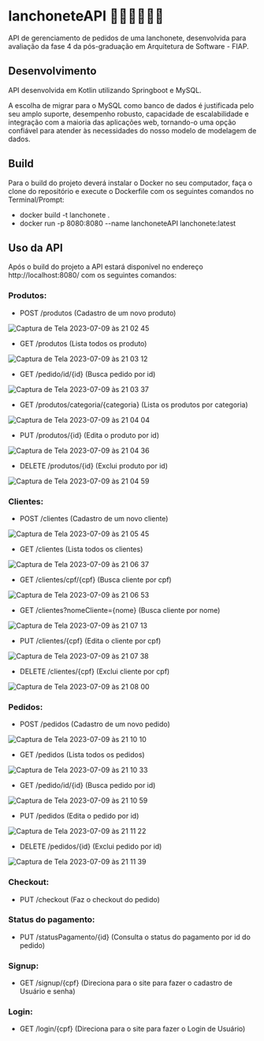 # lanchoneteAPI 🍔🥤🍟🍗🌭🥪

API de gerenciamento de pedidos de uma lanchonete, desenvolvida para avaliação da fase 4 da pós-graduação em Arquitetura de Software - FIAP.


## Desenvolvimento

API desenvolvida em Kotlin utilizando Springboot e MySQL.

A escolha de migrar para o MySQL como banco de dados é justificada pelo seu amplo suporte, desempenho robusto, capacidade de escalabilidade e integração com a maioria das aplicações web, tornando-o uma opção confiável para atender às necessidades do nosso modelo de modelagem de dados.


## Build

Para o build do projeto deverá instalar o Docker no seu computador, faça o clone do repositório e execute o Dockerfile com os seguintes comandos no Terminal/Prompt:
- docker build -t lanchonete .
- docker run -p 8080:8080 --name lanchoneteAPI lanchonete:latest


## Uso da API

Após o build do projeto a API estará disponível no endereço http://localhost:8080/ com os seguintes comandos:


### Produtos:

- POST /produtos (Cadastro de um novo produto)

![Captura de Tela 2023-07-09 às 21 02 45](https://github.com/rcleandro/lanchonete/assets/60019021/533861cc-d7a4-453d-ace4-9c5996109b03)


- GET /produtos (Lista todos os produto)

![Captura de Tela 2023-07-09 às 21 03 12](https://github.com/rcleandro/lanchonete/assets/60019021/667bd636-7571-4725-b759-7b4febb6fe08)


- GET /pedido/id/{id} (Busca pedido por id)

![Captura de Tela 2023-07-09 às 21 03 37](https://github.com/rcleandro/lanchonete/assets/60019021/a8bec5a1-417a-48bd-b72e-0957705d76a2)


- GET /produtos/categoria/{categoria} (Lista os produtos por categoria)

![Captura de Tela 2023-07-09 às 21 04 04](https://github.com/rcleandro/lanchonete/assets/60019021/287a5f5d-1d35-429a-9f4c-312158d4dbc2)


- PUT /produtos/{id} (Edita o produto por id) 

![Captura de Tela 2023-07-09 às 21 04 36](https://github.com/rcleandro/lanchonete/assets/60019021/4ff10261-b2ad-4889-bf3f-a88702e31384)


- DELETE /produtos/{id} (Exclui produto por id)

![Captura de Tela 2023-07-09 às 21 04 59](https://github.com/rcleandro/lanchonete/assets/60019021/930f9f45-7988-454c-89ec-ae7249a8742f)



### Clientes:

- POST /clientes (Cadastro de um novo cliente)

![Captura de Tela 2023-07-09 às 21 05 45](https://github.com/rcleandro/lanchonete/assets/60019021/38d7799d-b33e-4d7f-8d6f-059f2ebb8d49)


- GET /clientes (Lista todos os clientes)

![Captura de Tela 2023-07-09 às 21 06 37](https://github.com/rcleandro/lanchonete/assets/60019021/89021ef9-518b-4d47-a2d8-a51045754cd8)


- GET /clientes/cpf/{cpf} (Busca cliente por cpf)

![Captura de Tela 2023-07-09 às 21 06 53](https://github.com/rcleandro/lanchonete/assets/60019021/bf36dc04-b104-41ee-b83d-6db7d2e025d2)


- GET /clientes?nomeCliente={nome} (Busca cliente por nome)

![Captura de Tela 2023-07-09 às 21 07 13](https://github.com/rcleandro/lanchonete/assets/60019021/46c32e94-ba00-43d1-aa76-d8b2c53d45ef)


- PUT /clientes/{cpf} (Edita o cliente por cpf)

![Captura de Tela 2023-07-09 às 21 07 38](https://github.com/rcleandro/lanchonete/assets/60019021/cfbae1dc-5735-4155-89eb-4eb215471f75)


- DELETE /clientes/{cpf} (Exclui cliente por cpf)

![Captura de Tela 2023-07-09 às 21 08 00](https://github.com/rcleandro/lanchonete/assets/60019021/2d17f54e-cbe7-43e3-a36f-10a02da2cb2c)



### Pedidos:

- POST /pedidos (Cadastro de um novo pedido)

![Captura de Tela 2023-07-09 às 21 10 10](https://github.com/rcleandro/lanchonete/assets/60019021/82434e61-62c1-472a-bea9-2d7513b718f6)


- GET /pedidos (Lista todos os pedidos)

![Captura de Tela 2023-07-09 às 21 10 33](https://github.com/rcleandro/lanchonete/assets/60019021/04759652-500d-4366-861a-9c5284061dae)


- GET /pedido/id/{id} (Busca pedido por id)

![Captura de Tela 2023-07-09 às 21 10 59](https://github.com/rcleandro/lanchonete/assets/60019021/86e6af34-0829-4bb0-802a-61ba5fc8710d)


- PUT /pedidos (Edita o pedido por id)

![Captura de Tela 2023-07-09 às 21 11 22](https://github.com/rcleandro/lanchonete/assets/60019021/ed2dac44-b5cd-4fcc-b855-8078126fd52f)


- DELETE /pedidos/{id} (Exclui pedido por id)

![Captura de Tela 2023-07-09 às 21 11 39](https://github.com/rcleandro/lanchonete/assets/60019021/d99ce853-af81-453c-b000-8871354792a9)



### Checkout:


- PUT /checkout (Faz o checkout do pedido)



### Status do pagamento:


- PUT /statusPagamento/{id} (Consulta o status do pagamento por id do pedido)



### Signup:


- GET /signup/{cpf} (Direciona para o site para fazer o cadastro de Usuário e senha)



### Login:


- GET /login/{cpf} (Direciona para o site para fazer o Login de Usuário)


